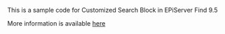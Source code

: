 ﻿This is a sample code for Customized Search Block in EPiServer Find 9.5 

More information is available [here](http://world.episerver.com/blogs/Sergey-Vorushilo/Dates/2015/7/customized-search-block-in-episerver-find/)